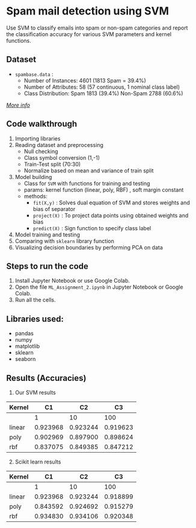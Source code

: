 # Spam mail detection using SVM

Use SVM to classify emails into spam or non-spam categories and report the classification accuracy for various SVM parameters and kernel functions.

## Dataset 

- `spambase.data` : 
    - Number of Instances: 4601 (1813 Spam = 39.4%)
    - Number of Attributes: 58 (57 continuous, 1 nominal class label)
    - Class Distribution:
        Spam	  1813  (39.4%)
        Non-Spam  2788  (60.6%)

*[More info](http://www.ics.uci.edu/~mlearn/MLRepository.html)*

## Code walkthrough

1. Importing libraries
2. Reading dataset and preprocessing
    - Null checking
    - Class symbol conversion (1,-1)
    - Train-Test split (70:30)
    - Normalize based on mean and variance of train split
3. Model building
    - Class for `SVM` with functions for training and testing
    - params: kernel function (linear, poly, RBF) , soft margin constant
    - methods:
        - `fit(X,y)` : Solves dual equation of SVM and stores weights and bias of separator
        - `project(X)` : To project data points using obtained weights and bias
        - `predict(X)` : Sign function to specify class label
4. Model training and testing
5. Comparing with `sklearn` library function
6. Visualizing decision boundaries by performing PCA on data

## Steps to run the code

1. Install Jupyter Notebook or use Google Colab.
2. Open the file `ML_Assignment_2.ipynb` in Jupyter Notebook or Google Colab.
3. Run all the cells.

## Libraries used:

- pandas
- numpy
- matplotlib
- sklearn
- seaborn

## Results (Accuracies)

1. Our SVM results

| Kernel | C1       | C2       | C3       |
| ------ | -------- | -------- | -------- |
|        | 1        | 10       | 100      |
| linear | 0.923968 | 0.923244 | 0.919623 |
| poly   | 0.902969 | 0.897900 | 0.898624 |
| rbf    | 0.837075 | 0.849385 | 0.847212 |

2. Scikit learn results

| Kernel | C1       | C2       | C3       |
| ------ | -------- | -------- | -------- |
|        | 1        | 10       | 100      |
| linear | 0.923968 | 0.923244 | 0.918899 |
| poly   | 0.843592 | 0.924692 | 0.915279 |
| rbf    | 0.934830 | 0.934106 | 0.920348 |
